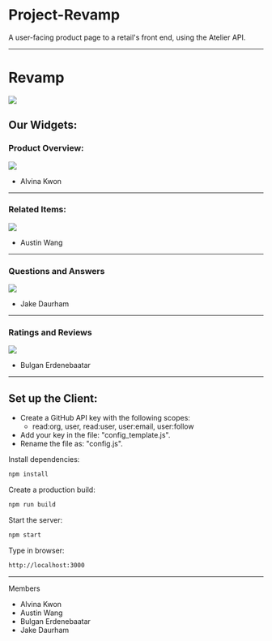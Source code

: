 # Project-Revamp
A user-facing product page to a retail's front end, using the Atelier API.

---
# Revamp
![](https://media.giphy.com/media/v539ZAsX5oaSayLCyd/giphy.gif)

## Our Widgets:
### Product Overview:

![](https://media.giphy.com/media/Rcdj7oqQXVvRpzJH7t/giphy.gif)
- Alvina Kwon
---
### Related Items:

![](https://media.giphy.com/media/ez4FbcNZqziPvoBqWy/giphy.gif)
- Austin Wang
---
### Questions and Answers

![](https://media.giphy.com/media/nFWo43b3ndVPoyEdZ7/giphy.gif)
- Jake Daurham
---
### Ratings and Reviews

![](https://media.giphy.com/media/26oVdC9leaaHD3pJEw/giphy.gif)
- Bulgan Erdenebaatar

---
## Set up the Client:

- Create a GitHub API key with the following scopes:
  - read:org, user, read:user, user:email, user:follow
- Add your key in the file: "config_template.js".
- Rename the file as: "config.js".

Install dependencies:
```sh
npm install
```

Create a production build:
```sh
npm run build
```

Start the server:
```sh
npm start
```

Type in browser:
```sh
http://localhost:3000
```
---

Members
- Alvina Kwon
- Austin Wang
- Bulgan Erdenebaatar
- Jake Daurham
